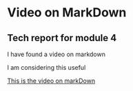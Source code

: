 
# Video on MarkDown
## Tech report for module 4
I have found a video on markdown

I am considering this useful

[This is the video on markDown](https://www.youtube.com/watch?v=uZeA1iX9dgg)
